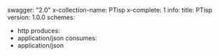 swagger: "2.0"
x-collection-name: PTisp
x-complete: 1
info:
  title: PTisp
  version: 1.0.0
schemes:
- http
produces:
- application/json
consumes:
- application/json